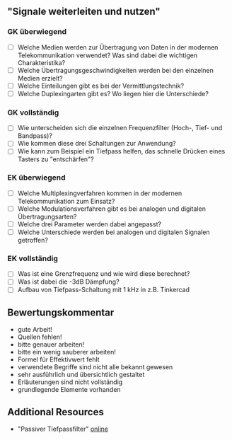 ## "Signale weiterleiten und nutzen"
### **GK überwiegend**
- [ ] Welche Medien werden zur Übertragung von Daten in der modernen Telekommunikation verwendet? Was sind dabei die wichtigen Charakteristika?
- [ ] Welche Übertragungsgeschwindigkeiten werden bei den einzelnen Medien erzielt?
- [ ] Welche Einteilungen gibt es bei der Vermittlungstechnik?
- [ ] Welche Duplexingarten gibt es? Wo liegen hier die Unterschiede?

### **GK vollständig**
- [ ] Wie unterscheiden sich die einzelnen Frequenzfilter (Hoch-, Tief- und Bandpass)?
- [ ] Wie kommen diese drei Schaltungen zur Anwendung?
- [ ] Wie kann zum Beispiel ein Tiefpass helfen, das schnelle Drücken eines Tasters zu "entschärfen"?

### **EK überwiegend**
- [ ] Welche Multiplexingverfahren kommen in der modernen Telekommunikation zum Einsatz?
- [ ] Welche Modulationsverfahren gibt es bei analogen und digitalen Übertragungsarten?
- [ ] Welche drei Parameter werden dabei angepasst?
- [ ] Welche Unterschiede werden bei analogen und digitalen Signalen getroffen?

### **EK vollständig**
- [ ] Was ist eine Grenzfrequenz und wie wird diese berechnet?
- [ ] Was ist dabei die -3dB Dämpfung?
- [ ] Aufbau von Tiefpass-Schaltung mit 1 kHz in z.B. Tinkercad

## Bewertungskommentar
* gute Arbeit!
* Quellen fehlen!
* bitte genauer arbeiten!
* bitte ein wenig sauberer arbeiten!
* Formel für Effektivwert fehlt
* verwendete Begriffe sind nicht alle bekannt gewesen
* sehr ausführlich und übersichtlich gestaltet
* Erläuterungen sind nicht vollständig
* grundlegende Elemente vorhanden

## Additional Resources
* "Passiver Tiefpassfilter" [online](https://www.electronics-tutorials.ws/de/filtern/passiver-tiefpassfilter.html)
